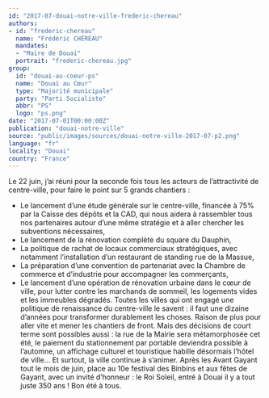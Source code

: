 ```yaml
---
id: "2017-07-douai-notre-ville-frederic-chereau"
authors:
- id: "frederic-chereau"
  name: "Frédéric CHÉREAU"
  mandates: 
  - "Maire de Douai"
  portrait: "frederic-chereau.jpg"
group:
  id: "douai-au-coeur-ps"
  name: "Douai au Cœur"
  type: "Majorité municipale"
  party: "Parti Socialiste"
  abbr: "PS"
  logo: "ps.png"
date: "2017-07-01T00:00:00Z"
publication: "douai-notre-ville"
source: "public/images/sources/douai-notre-ville-2017-07-p2.png"
language: "fr"
locality: "Douai"
country: "France"
---
```


Le 22 juin, j’ai réuni pour la seconde fois tous les acteurs de l’attractivité de centre-ville, pour faire le point sur 5 grands chantiers :
- Le lancement d’une étude générale sur le centre-ville, financée à 75% par la Caisse des dépôts et la CAD, qui nous aidera à rassembler tous nos partenaires autour d’une même stratégie et à aller chercher les subventions nécessaires,
- Le lancement de la rénovation complète du square du Dauphin,
- La politique de rachat de locaux commerciaux stratégiques, avec notamment l’installation d’un restaurant de standing rue de la Massue,
- La préparation d’une convention de partenariat avec la Chambre de commerce et d’industrie pour accompagner les commerçants,
- Le lancement d’une opération de rénovation urbaine dans le cœur de ville, pour lutter contre les marchands de sommeil, les logements vides et les immeubles dégradés.
Toutes les villes qui ont engagé une politique de renaissance du centre-ville le savent : il faut une dizaine d’années pour transformer durablement les choses. Raison de plus pour aller vite et mener les chantiers de front.
Mais des décisions de court terme sont possibles aussi : la rue de la Mairie sera métamorphosée cet été, le paiement du stationnement par portable deviendra possible à l’automne, un affichage culturel et touristique habille désormais l’hôtel de ville…
Et surtout, la ville continue à s’animer. Après les Avant Gayant tout le mois de juin, place au 10e festival des Binbins et aux fêtes de Gayant, avec un invité d’honneur : le Roi Soleil, entré à Douai il y a tout juste 350 ans ! Bon été à tous.
